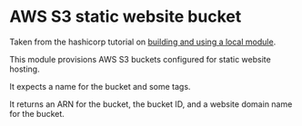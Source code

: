 # AWS S3 static website bucket

Taken from the hashicorp tutorial on [building and using a local module](https://learn.hashicorp.com/tutorials/terraform/module-create).

This module provisions AWS S3 buckets configured for static website hosting.

It expects a name for the bucket and some tags.

It returns an ARN for the bucket, the bucket ID, and a website domain name for the bucket.


